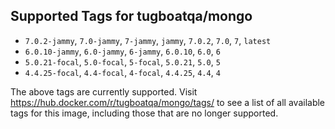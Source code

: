 ## Supported Tags for tugboatqa/mongo

* `7.0.2-jammy`, `7.0-jammy`, `7-jammy`, `jammy`, `7.0.2`, `7.0`, `7`, `latest`
* `6.0.10-jammy`, `6.0-jammy`, `6-jammy`, `6.0.10`, `6.0`, `6`
* `5.0.21-focal`, `5.0-focal`, `5-focal`, `5.0.21`, `5.0`, `5`
* `4.4.25-focal`, `4.4-focal`, `4-focal`, `4.4.25`, `4.4`, `4`

The above tags are currently supported. Visit https://hub.docker.com/r/tugboatqa/mongo/tags/ to see a list of all available tags for this image, including those that are no longer supported.
